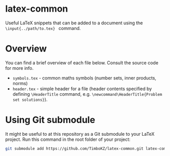 # latex-common

Useful LaTeX snippets that can be added to a document using the `\input{../path/to.tex} ` command.

# Overview

You can find a brief overview of each file below. Consult the source code for more info.

* `symbols.tex` - common maths symbols (number sets, inner products, norms)
* `header.tex` - simple header for a file (header contents specified by defining `\HeaderTitle` command, e.g. `\newcommand\HeaderTitle{Problem set solutions}`).

# Using Git submodule

It might be useful to at this repository as a Git submodule to your LaTeX project. Run this command in the root folder of your project:

```bash
git submodule add https://github.com/TimboKZ/latex-common.git latex-common
```

